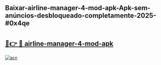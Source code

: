 ## Baixar-airline-manager-4-mod-apk-Apk-sem-anúncios-desbloqueado-completamente-2025-#0x4qe

# <h2><a href="https://ainizakaria.my?title=airline-manager-4-mod-apk&ref=20M">🔗👉 🔴 airline-manager-4-mod-apk</a></h2>

[![acn](https://github.com/user-attachments/assets/0f9c940e-d8b0-45ae-aac7-cd30a18b3e1c)](https://ainizakaria.my?title=airline-manager-4-mod-apk&ref=20M)

